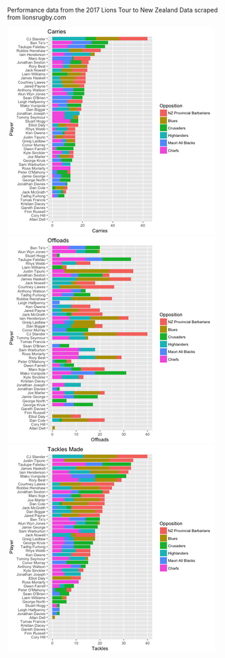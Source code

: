Performance data from the 2017 Lions Tour to New Zealand
Data scraped from lionsrugby.com


![Plot](plots/Carries.png "Carries")
![Plot](plots/Offloads.png "Offloads")
![Plot](plots/TourTackleCount.png "Tour Tacke Count")
